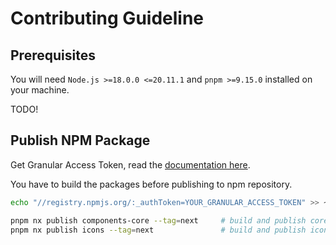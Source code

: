 # Contributing Guideline

## Prerequisites

You will need `Node.js >=18.0.0 <=20.11.1` and `pnpm >=9.15.0` installed on your machine.

TODO!

## Publish NPM Package

Get Granular Access Token, read the [documentation here](https://docs.npmjs.com/about-access-tokens#about-granular-access-tokens).

You have to build the packages before publishing to npm repository.

```sh
echo "//registry.npmjs.org/:_authToken=YOUR_GRANULAR_ACCESS_TOKEN" >> ~/.npmrc

pnpm nx publish components-core --tag=next     # build and publish core package
pnpm nx publish icons --tag=next               # build and publish icons package
```
